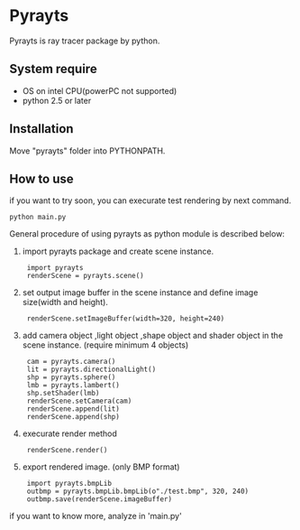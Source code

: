 Pyrayts
=============

Pyrayts is ray tracer package by python.

System require
-------

* OS on intel CPU(powerPC not supported)
* python 2.5 or later


Installation
-------

Move "pyrayts" folder into PYTHONPATH.


How to use
------------

if you want to try soon, you can execurate test rendering by next command.

    python main.py

General procedure of using pyrayts as python module is described below:

1. import pyrayts package and create scene instance.

        import pyrayts
        renderScene = pyrayts.scene()

2. set output image buffer in the scene instance and define image size(width and height).

        renderScene.setImageBuffer(width=320, height=240)

3. add camera object ,light object ,shape object and shader object in the scene instance.
(require minimum 4 objects)

        cam = pyrayts.camera()
        lit = pyrayts.directionalLight()
        shp = pyrayts.sphere()
        lmb = pyrayts.lambert()
        shp.setShader(lmb)
        renderScene.setCamera(cam)
        renderScene.append(lit)
        renderScene.append(shp)

4. execurate render method

        renderScene.render()

5. export rendered image. (only BMP format)

        import pyrayts.bmpLib 
        outbmp = pyrayts.bmpLib.bmpLib(o"./test.bmp", 320, 240)
        outbmp.save(renderScene.imageBuffer)

if you want to know more, analyze in 'main.py'

